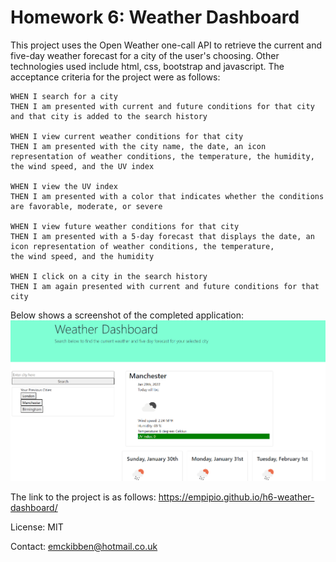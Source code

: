 # Homework 6: Weather Dashboard

This project uses the Open Weather one-call API to retrieve the current and five-day weather forecast for a city of the user's choosing. Other technologies used include html, css, bootstrap and javascript. The acceptance criteria for the project were as follows:

```
WHEN I search for a city
THEN I am presented with current and future conditions for that city and that city is added to the search history

WHEN I view current weather conditions for that city
THEN I am presented with the city name, the date, an icon representation of weather conditions, the temperature, the humidity,
the wind speed, and the UV index

WHEN I view the UV index
THEN I am presented with a color that indicates whether the conditions are favorable, moderate, or severe

WHEN I view future weather conditions for that city
THEN I am presented with a 5-day forecast that displays the date, an icon representation of weather conditions, the temperature,
the wind speed, and the humidity

WHEN I click on a city in the search history
THEN I am again presented with current and future conditions for that city
```

Below shows a screenshot of the completed application:
![screenshot of application](assets/weather-screenshot.png)

The link to the project is as follows: https://empipio.github.io/h6-weather-dashboard/

License: MIT

Contact: emckibben@hotmail.co.uk
